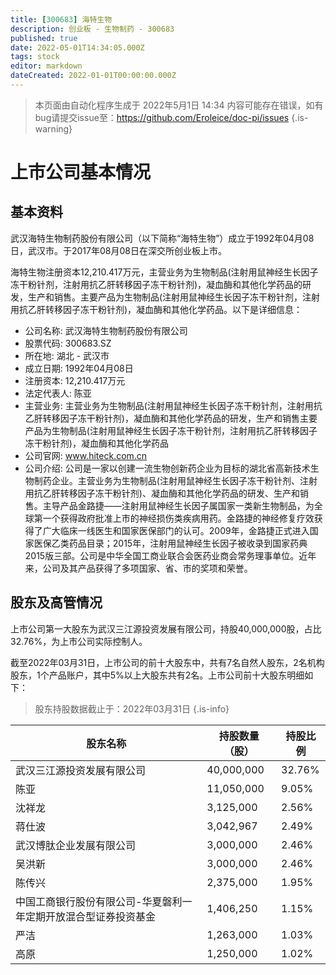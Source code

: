 ```yaml
---
title: [300683] 海特生物
description: 创业板 - 生物制药 - 300683
published: true
date: 2022-05-01T14:34:05.000Z
tags: stock
editor: markdown
dateCreated: 2022-01-01T00:00:00.000Z
---
```


> 本页面由自动化程序生成于 2022年5月1日 14:34
> 内容可能存在错误，如有bug请提交issue至：https://github.com/Eroleice/doc-pi/issues
{.is-warning}

# 上市公司基本情况

## 基本资料

武汉海特生物制药股份有限公司（以下简称“海特生物”）成立于1992年04月08日，武汉市。于2017年08月08日在深交所创业板上市。

海特生物注册资本12,210.417万元，主营业务为生物制品(注射用鼠神经生长因子冻干粉针剂，注射用抗乙肝转移因子冻干粉针剂)，凝血酶和其他化学药品的研发，生产和销售。主要产品为生物制品(注射用鼠神经生长因子冻干粉针剂，注射用抗乙肝转移因子冻干粉针剂)，凝血酶和其他化学药品。以下是详细信息：

- 公司名称: 武汉海特生物制药股份有限公司
- 股票代码: 300683.SZ
- 所在地: 湖北 - 武汉市
- 成立日期: 1992年04月08日
- 注册资本: 12,210.417万元
- 法定代表人: 陈亚
- 主营业务: 主营业务为生物制品(注射用鼠神经生长因子冻干粉针剂，注射用抗乙肝转移因子冻干粉针剂)，凝血酶和其他化学药品的研发，生产和销售主要产品为生物制品(注射用鼠神经生长因子冻干粉针剂，注射用抗乙肝转移因子冻干粉针剂)，凝血酶和其他化学药品
- 公司官网: www.hiteck.com.cn
- 公司介绍: 公司是一家以创建一流生物创新药企业为目标的湖北省高新技术生物制药企业。主营业务为生物制品(注射用鼠神经生长因子冻干粉针剂、注射用抗乙肝转移因子冻干粉针剂)、凝血酶和其他化学药品的研发、生产和销售。主导产品金路捷——注射用鼠神经生长因子属国家一类新生物制品，为全球第一个获得政府批准上市的神经损伤类疾病用药。金路捷的神经修复疗效获得了广大临床一线医生和国家医保部门的认可。2009年，金路捷正式进入国家医保乙类药品目录；2015年，注射用鼠神经生长因子被收录到国家药典2015版三部。公司是中华全国工商业联合会医药业商会常务理事单位。近年来，公司及其产品获得了多项国家、省、市的奖项和荣誉。


## 股东及高管情况

上市公司第一大股东为武汉三江源投资发展有限公司，持股40,000,000股，占比32.76%，为上市公司实际控制人。

截至2022年03月31日，上市公司的前十大股东中，共有7名自然人股东，2名机构股东，1个产品账户，其中5%以上大股东共有2名。上市公司前十大股东明细如下：

> 股东持股数据截止于：2022年03月31日
{.is-info}

| 股东名称 | 持股数量（股） | 持股比例 |
| --- | --- | --- |
| 武汉三江源投资发展有限公司 | 40,000,000 | 32.76% |
| 陈亚 | 11,050,000 | 9.05% |
| 沈祥龙 | 3,125,000 | 2.56% |
| 蒋仕波 | 3,042,967 | 2.49% |
| 武汉博肽企业发展有限公司 | 3,000,000 | 2.46% |
| 吴洪新 | 3,000,000 | 2.46% |
| 陈传兴 | 2,375,000 | 1.95% |
| 中国工商银行股份有限公司-华夏磐利一年定期开放混合型证券投资基金 | 1,406,250 | 1.15% |
| 严洁 | 1,263,000 | 1.03% |
| 高原 | 1,250,000 | 1.02% |




